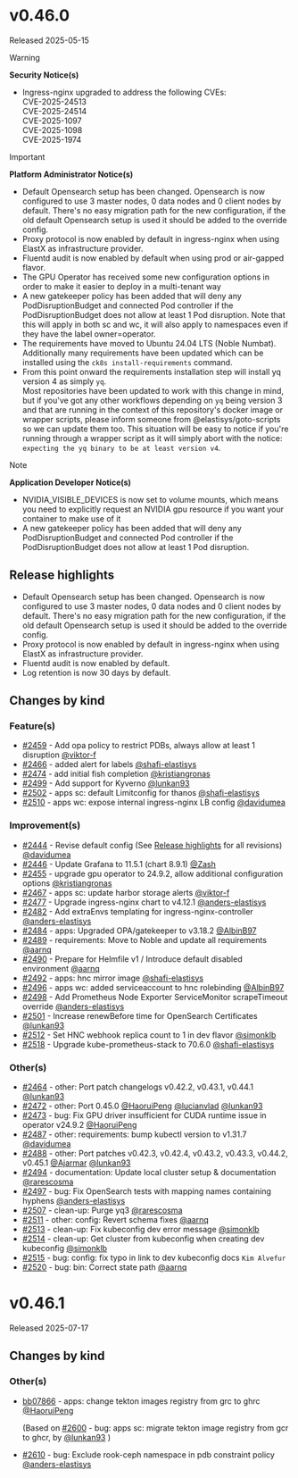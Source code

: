 # v0.46.0

Released 2025-05-15

> [!WARNING]
> **Security Notice(s)**
>
> - Ingress-nginx upgraded to address the following CVEs:<br>CVE-2025-24513<br>CVE-2025-24514<br>CVE-2025-1097<br>CVE-2025-1098<br>CVE-2025-1974
<!-- -->
> [!IMPORTANT]
> **Platform Administrator Notice(s)**
>
> - Default Opensearch setup has been changed. Opensearch is now configured to use 3 master nodes, 0 data nodes and 0 client nodes by default. There's no easy migration path for the new configuration, if the old default Opensearch setup is used it should be added to the override config.
> - Proxy protocol is now enabled by default in ingress-nginx when using ElastX as infrastructure provider.
> - Fluentd audit is now enabled by default when using prod or air-gapped flavor.
> - The GPU Operator has received some new configuration options in order to make it easier to deploy in a multi-tenant way
> - A new gatekeeper policy has been added that will deny any PodDisruptionBudget and connected Pod controller if the PodDisruptionBudget does not allow at least 1 Pod disruption. Note that this will apply in both sc and wc, it will also apply to namespaces even if they have the label owner=operator.
> - The requirements have moved to Ubuntu 24.04 LTS (Noble Numbat).<br>Additionally many requirements have been updated which can be installed using the `ck8s install-requirements` command.
> - From this point onward the requirements installation step will install yq version 4 as simply `yq`.<br>Most repositories have been updated to work with this change in mind, but if you've got any other workflows depending on `yq` being version 3 and that are running in the context of this repository's docker image or wrapper scripts, please inform someone from @elastisys/goto-scripts so we can update them too. This situation will be easy to notice if you're running through a wrapper script as it will simply abort with the notice: `expecting the yq binary to be at least version v4`.
<!-- -->
> [!NOTE]
> **Application Developer Notice(s)**
>
> - NVIDIA_VISIBLE_DEVICES is now set to volume mounts, which means you need to explicitly request an NVIDIA gpu resource if you want your container to make use of it
> - A new gatekeeper policy has been added that will deny any PodDisruptionBudget and connected Pod controller if the PodDisruptionBudget does not allow at least 1 Pod disruption.

## Release highlights

- Default Opensearch setup has been changed. Opensearch is now configured to use 3 master nodes, 0 data nodes and 0 client nodes by default. There's no easy migration path for the new configuration, if the old default Opensearch setup is used it should be added to the override config.
- Proxy protocol is now enabled by default in ingress-nginx when using ElastX as infrastructure provider.
- Fluentd audit is now enabled by default.
- Log retention is now 30 days by default.

## Changes by kind

### Feature(s)

- [#2459](https://github.com/elastisys/compliantkubernetes-apps/pull/2459) - Add opa policy to restrict PDBs, always allow at least 1 disruption [@viktor-f](https://github.com/viktor-f)
- [#2466](https://github.com/elastisys/compliantkubernetes-apps/pull/2466) - added alert for labels [@shafi-elastisys](https://github.com/shafi-elastisys)
- [#2474](https://github.com/elastisys/compliantkubernetes-apps/pull/2474) - add initial fish completion [@kristiangronas](https://github.com/kristiangronas)
- [#2499](https://github.com/elastisys/compliantkubernetes-apps/pull/2499) - Add support for Kyverno [@lunkan93](https://github.com/lunkan93)
- [#2502](https://github.com/elastisys/compliantkubernetes-apps/pull/2502) - apps sc: default Limitconfig for thanos [@shafi-elastisys](https://github.com/shafi-elastisys)
- [#2510](https://github.com/elastisys/compliantkubernetes-apps/pull/2510) - apps wc: expose internal ingress-nginx LB config [@davidumea](https://github.com/davidumea)

### Improvement(s)

- [#2444](https://github.com/elastisys/compliantkubernetes-apps/pull/2444) - Revise default config (See [Release highlights](#release-highlights) for all revisions) [@davidumea](https://github.com/davidumea)
- [#2446](https://github.com/elastisys/compliantkubernetes-apps/pull/2446) - Update Grafana to 11.5.1 (chart 8.9.1) [@Zash](https://github.com/Zash)
- [#2455](https://github.com/elastisys/compliantkubernetes-apps/pull/2455) - upgrade gpu operator to 24.9.2, allow additional configuration options [@kristiangronas](https://github.com/kristiangronas)
- [#2467](https://github.com/elastisys/compliantkubernetes-apps/pull/2467) - apps sc: update harbor storage alerts [@viktor-f](https://github.com/viktor-f)
- [#2477](https://github.com/elastisys/compliantkubernetes-apps/pull/2477) - Upgrade ingress-nginx chart to v4.12.1 [@anders-elastisys](https://github.com/anders-elastisys)
- [#2482](https://github.com/elastisys/compliantkubernetes-apps/pull/2482) - Add extraEnvs templating for ingress-nginx-controller  [@anders-elastisys](https://github.com/anders-elastisys)
- [#2484](https://github.com/elastisys/compliantkubernetes-apps/pull/2484) - apps: Upgraded OPA/gatekeeper to v3.18.2 [@AlbinB97](https://github.com/AlbinB97)
- [#2489](https://github.com/elastisys/compliantkubernetes-apps/pull/2489) - requirements: Move to Noble and update all requirements [@aarnq](https://github.com/aarnq)
- [#2490](https://github.com/elastisys/compliantkubernetes-apps/pull/2490) - Prepare for Helmfile v1 / Introduce default disabled environment [@aarnq](https://github.com/aarnq)
- [#2492](https://github.com/elastisys/compliantkubernetes-apps/pull/2492) - apps: hnc mirror image [@shafi-elastisys](https://github.com/shafi-elastisys)
- [#2496](https://github.com/elastisys/compliantkubernetes-apps/pull/2496) - apps wc: added serviceaccount to hnc rolebinding [@AlbinB97](https://github.com/AlbinB97)
- [#2498](https://github.com/elastisys/compliantkubernetes-apps/pull/2498) - Add Prometheus Node Exporter ServiceMonitor scrapeTimeout override [@anders-elastisys](https://github.com/anders-elastisys)
- [#2501](https://github.com/elastisys/compliantkubernetes-apps/pull/2501) - Increase renewBefore time for OpenSearch Certificates [@lunkan93](https://github.com/lunkan93)
- [#2512](https://github.com/elastisys/compliantkubernetes-apps/pull/2512) - Set HNC webhook replica count to 1 in dev flavor [@simonklb](https://github.com/simonklb)
- [#2518](https://github.com/elastisys/compliantkubernetes-apps/pull/2518) - Upgrade kube-prometheus-stack to 70.6.0 [@shafi-elastisys](https://github.com/shafi-elastisys)

### Other(s)

- [#2464](https://github.com/elastisys/compliantkubernetes-apps/pull/2464) - other: Port patch changelogs v0.42.2, v0.43.1, v0.44.1 [@lunkan93](https://github.com/lunkan93)
- [#2472](https://github.com/elastisys/compliantkubernetes-apps/pull/2472) - other: Port 0.45.0 [@HaoruiPeng](https://github.com/HaoruiPeng) [@lucianvlad](https://github.com/lucianvlad) [@lunkan93](https://github.com/lunkan93)
- [#2473](https://github.com/elastisys/compliantkubernetes-apps/pull/2473) - bug: Fix GPU driver insufficient for CUDA runtime issue in operator v24.9.2 [@HaoruiPeng](https://github.com/HaoruiPeng)
- [#2487](https://github.com/elastisys/compliantkubernetes-apps/pull/2487) - other: requirements: bump kubectl version to v1.31.7 [@davidumea](https://github.com/davidumea)
- [#2488](https://github.com/elastisys/compliantkubernetes-apps/pull/2488) - other: Port patches v0.42.3, v0.42.4, v0.43.2, v0.43.3, v0.44.2, v0.45.1 [@Ajarmar](https://github.com/Ajarmar) [@lunkan93](https://github.com/lunkan93)
- [#2494](https://github.com/elastisys/compliantkubernetes-apps/pull/2494) - documentation: Update local cluster setup & documentation [@rarescosma](https://github.com/rarescosma)
- [#2497](https://github.com/elastisys/compliantkubernetes-apps/pull/2497) - bug: Fix OpenSearch tests with mapping names containing hyphens [@anders-elastisys](https://github.com/anders-elastisys)
- [#2507](https://github.com/elastisys/compliantkubernetes-apps/pull/2507) - clean-up: Purge yq3 [@rarescosma](https://github.com/rarescosma)
- [#2511](https://github.com/elastisys/compliantkubernetes-apps/pull/2511) - other: config: Revert schema fixes [@aarnq](https://github.com/aarnq)
- [#2513](https://github.com/elastisys/compliantkubernetes-apps/pull/2513) - clean-up: Fix kubeconfig dev error message [@simonklb](https://github.com/simonklb)
- [#2514](https://github.com/elastisys/compliantkubernetes-apps/pull/2514) - clean-up: Get cluster from kubeconfig when creating dev kubeconfig [@simonklb](https://github.com/simonklb)
- [#2515](https://github.com/elastisys/compliantkubernetes-apps/pull/2515) - bug: config: fix typo in link to dev kubeconfig docs `Kim Alvefur`
- [#2520](https://github.com/elastisys/compliantkubernetes-apps/pull/2520) - bug: bin: Correct state path [@aarnq](https://github.com/aarnq)

# v0.46.1

Released 2025-07-17

## Changes by kind

### Other(s)

- [bb07866](https://github.com/elastisys/compliantkubernetes-apps/pull/2608/commits/bb07866c1bb55f47c8b084d3660c10e73dce8b70) - apps: change tekton images registry from grc to ghrc
 [@HaoruiPeng](https://github.com/HaoruiPeng)

    (Based on [#2600](https://github.com/elastisys/compliantkubernetes-apps/pull/2600) - bug: apps sc: migrate tekton image registry from gcr to ghcr, by [@lunkan93](https://github.com/lunkan93)
)
- [#2610](https://github.com/elastisys/compliantkubernetes-apps/pull/2610) - bug: Exclude rook-ceph namespace in pdb constraint policy [@anders-elastisys](https://github.com/anders-elastisys)
